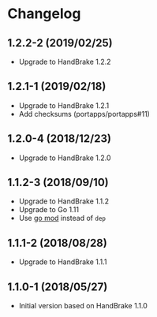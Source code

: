 # Changelog

## 1.2.2-2 (2019/02/25)

* Upgrade to HandBrake 1.2.2

## 1.2.1-1 (2019/02/18)

* Upgrade to HandBrake 1.2.1
* Add checksums (portapps/portapps#11)

## 1.2.0-4 (2018/12/23)

* Upgrade to HandBrake 1.2.0

## 1.1.2-3 (2018/09/10)

* Upgrade to HandBrake 1.1.2
* Upgrade to Go 1.11
* Use [go mod](https://golang.org/cmd/go/#hdr-Module_maintenance) instead of `dep`

## 1.1.1-2 (2018/08/28)

* Upgrade to HandBrake 1.1.1

## 1.1.0-1 (2018/05/27)

* Initial version based on HandBrake 1.1.0
